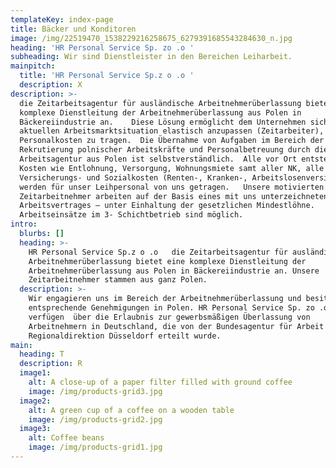 ```yaml
---
templateKey: index-page
title: Bäcker und Konditoren
image: /img/22519470_1538229216258675_6279391685543284630_n.jpg
heading: 'HR Personal Service Sp. zo .o '
subheading: Wir sind Dienstleister in den Bereichen Leiharbeit.
mainpitch:
  title: 'HR Personal Service Sp.z o .o '
  description: X
description: >-
  die Zeitarbeitsagentur für ausländische Arbeitnehmerüberlassung bietet eine
  komplexe Dienstleitung der Arbeitnehmerüberlassung aus Polen in
  Bäckereiindustrie an.    Diese Lösung ermöglicht dem Unternehmen sich der
  aktuellen Arbeitsmarktsituation elastisch anzupassen (Zeitarbeiter), ohne
  Personalkosten zu tragen.  Die Übernahme von Aufgaben im Bereich der
  Rekrutierung polnischer Arbeitskräfte und Personalbetreuung durch die
  Arbeitsagentur aus Polen ist selbstverständlich.  Alle vor Ort entstehenden
  Kosten wie Entlohnung, Versorgung, Wohnungsmiete samt aller NK, alle Lohn-,
  Versicherungs- und Sozialkosten (Renten-, Kranken-, Arbeitslosenversicherung)
  werden für unser Leihpersonal von uns getragen.   Unsere motivierten
  Zeitarbeitnehmer arbeiten auf der Basis eines mit uns unterzeichneten
  Arbeitsvertrages – unter Einhaltung der gesetzlichen Mindestlöhne.
  Arbeitseinsätze im 3- Schichtbetrieb sind möglich.
intro:
  blurbs: []
  heading: >-
    HR Personal Service Sp.z o .o   die Zeitarbeitsagentur für ausländische
    Arbeitnehmerüberlassung bietet eine komplexe Dienstleitung der
    Arbeitnehmerüberlassung aus Polen in Bäckereiindustrie an. Unsere
    Zeitarbeitnehmer stammen aus ganz Polen.
  description: >-
    Wir engagieren uns im Bereich der Arbeitnehmerüberlassung und besitzen
    entsprechende Genehmigungen in Polen. HR Personal Service Sp. zo .o 
    verfügen  über die Erlaubnis zur gewerbsmäßigen Überlassung von
    Arbeitnehmern in Deutschland, die von der Bundesagentur für Arbeit -
    Regionaldirektion Düsseldorf erteilt wurde.
main:
  heading: T
  description: R
  image1:
    alt: A close-up of a paper filter filled with ground coffee
    image: /img/products-grid3.jpg
  image2:
    alt: A green cup of a coffee on a wooden table
    image: /img/products-grid2.jpg
  image3:
    alt: Coffee beans
    image: /img/products-grid1.jpg
---
```


